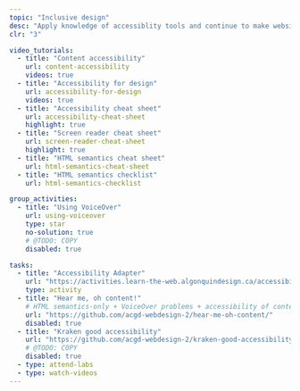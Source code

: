 ```yaml
---
topic: "Inclusive design"
desc: "Apply knowledge of accessiblity tools and continue to make websites inclusive for all humans."
clr: "3"

video_tutorials:
  - title: "Content accessibility"
    url: content-accessibility
    videos: true
  - title: "Accessibility for design"
    url: accessibility-for-design
    videos: true
  - title: "Accessibility cheat sheet"
    url: accessibility-cheat-sheet
    highlight: true
  - title: "Screen reader cheat sheet"
    url: screen-reader-cheat-sheet
    highlight: true
  - title: "HTML semantics cheat sheet"
    url: html-semantics-cheat-sheet
  - title: "HTML semantics checklist"
    url: html-semantics-checklist

group_activities:
  - title: "Using VoiceOver"
    url: using-voiceover
    type: star
    no-solution: true
    # @TODO: COPY
    disabled: true

tasks:
  - title: "Accessibility Adapter"
    url: "https://activities.learn-the-web.algonquindesign.ca/accessibility-adapter/"
    type: activity
  - title: "Hear me, oh content!"
    # HTML semantics-only + VoiceOver problems + accessibility of content
    url: "https://github.com/acgd-webdesign-2/hear-me-oh-content/"
    disabled: true
  - title: "Kraken good accessibility"
    url: "https://github.com/acgd-webdesign-2/kraken-good-accessibility"
    # @TODO: COPY
    disabled: true
  - type: attend-labs
  - type: watch-videos
---
```

